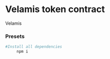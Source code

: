 # Velamis token contract

Velamis 
### Presets

   ```sh
   #Install all dependencies
        npm i
    
    
